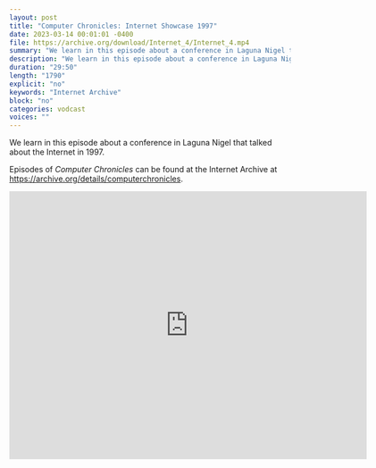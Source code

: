 ```yaml
---
layout: post
title: "Computer Chronicles: Internet Showcase 1997"
date: 2023-03-14 00:01:01 -0400
file: https://archive.org/download/Internet_4/Internet_4.mp4
summary: "We learn in this episode about a conference in Laguna Nigel that talked about the Internet in 1997."
description: "We learn in this episode about a conference in Laguna Nigel that talked about the Internet in 1997."
duration: "29:50"
length: "1790"
explicit: "no" 
keywords: "Internet Archive"
block: "no" 
categories: vodcast
voices: ""
---
```


We learn in this episode about a conference in Laguna Nigel that talked about the Internet in 1997.

Episodes of *Computer Chronicles* can be found at the Internet Archive at <https://archive.org/details/computerchronicles>.

<iframe src="https://archive.org/embed/Internet_4" width="640" height="480" frameborder="0" webkitallowfullscreen="true" mozallowfullscreen="true" allowfullscreen></iframe>

